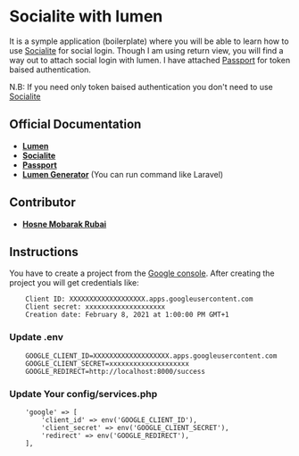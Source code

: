 # Socialite with lumen

It is a symple application (boilerplate) where you will be able to learn how to use [Socialite](https://github.com/laravel/socialite) for social login. Though I am using return view, you will find a way out to attach social login with lumen. I have attached [Passport](https://github.com/dusterio/lumen-passport) for token baised authentication. 

N.B: If you need only token baised authentication you don't need to use [Socialite](https://github.com/laravel/socialite)

## Official Documentation

 - **[Lumen](https://lumen.laravel.com/docs/8.x)**
 - **[Socialite](https://github.com/laravel/socialite)**
 - **[Passport](https://github.com/dusterio/lumen-passport)**
 - **[Lumen Generator](https://github.com/flipboxstudio/lumen-generator)** (You can run command like Laravel)

## Contributor

- **[Hosne Mobarak Rubai](https://github.com/hmrubai/)**

## Instructions

You have to create a project from the [Google console](https://console.developers.google.com/). After creating the project you will get credentials like:

```
    Client ID: XXXXXXXXXXXXXXXXXXX.apps.googleusercontent.com
    Client secret: xxxxxxxxxxxxxxxxxxxx
    Creation date: February 8, 2021 at 1:00:00 PM GMT+1
```

### Update .env

```
    GOOGLE_CLIENT_ID=XXXXXXXXXXXXXXXXXXX.apps.googleusercontent.com
    GOOGLE_CLIENT_SECRET=xxxxxxxxxxxxxxxxxxxx
    GOOGLE_REDIRECT=http://localhost:8000/success
```

### Update Your config/services.php

```
    'google' => [
        'client_id' => env('GOOGLE_CLIENT_ID'),
        'client_secret' => env('GOOGLE_CLIENT_SECRET'),
        'redirect' => env('GOOGLE_REDIRECT'),
    ],
```
